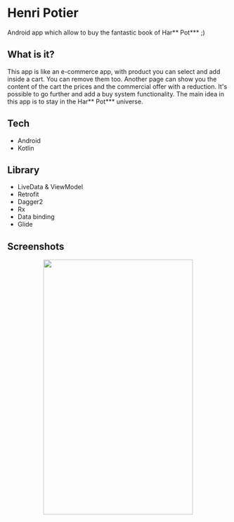 # Henri Potier
Android app which allow to buy the fantastic book of Har** Pot*** ;)

## What is it?
This app is like an e-commerce app, with product you can select and add inside a cart. You can remove them too. Another page can show you the content of the cart the prices and the commercial offer with a reduction.
It's possible to go further and add a buy system functionality. The main idea in this app is to stay in the Har** Pot*** universe.

## Tech
  * Android
  * Kotlin
  
## Library
  * LiveData & ViewModel
  * Retrofit
  * Dagger2
  * Rx
  * Data binding
  * Glide
    
## Screenshots
<div align="center">
<img src="" height="580" width="340">
</div>